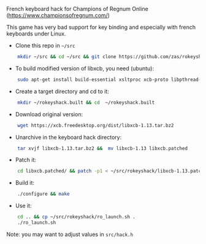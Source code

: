 French keyboard hack for Champions of Regnum Online (https://www.championsofregnum.com/)

This game has very bad support for key binding and especially with french keyboards under Linux.

- Clone this repo in `~/src`

```bash
    mkdir ~/src && cd ~/src && git clone https://github.com/zas/rokeyshack.git
```

- To build modified version of libxcb, you need (ubuntu):

```bash
    sudo apt-get install build-essential xsltproc xcb-proto libpthread-stubs0-dev libxau-dev python-xcbgen
```

- Create a target directory and cd to it:

```bash
    mkdir ~/rokeyshack.built && cd  ~/rokeyshack.built
```

- Download original version:

```bash
    wget https://xcb.freedesktop.org/dist/libxcb-1.13.tar.bz2
```

- Unarchive in the keyboard hack directory:

```bash
    tar xvjf libxcb-1.13.tar.bz2 &&  mv libxcb-1.13 libxcb.patched
```

- Patch it:

```bash
    cd libxcb.patched/ && patch -p1 < ~/src/rokeyshack/libxcb-1.13.patch
```

- Build it:

```bash
    ./configure && make
```

- Use it:

```bash
    cd .. && cp ~/src/rokeyshack/ro_launch.sh .
    ./ro_launch.sh
```


Note: you may want to adjust values in `src/hack.h`
